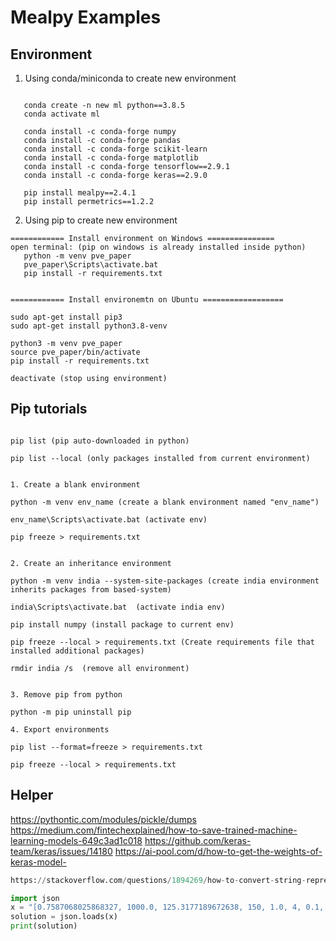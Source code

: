 # Mealpy Examples

## Environment

1. Using conda/miniconda to create new environment

```code

   conda create -n new ml python==3.8.5
   conda activate ml
   
   conda install -c conda-forge numpy
   conda install -c conda-forge pandas
   conda install -c conda-forge scikit-learn
   conda install -c conda-forge matplotlib
   conda install -c conda-forge tensorflow==2.9.1
   conda install -c conda-forge keras==2.9.0
   
   pip install mealpy==2.4.1
   pip install permetrics==1.2.2
```

2. Using pip to create new environment

```code 
============ Install environment on Windows ===============
open terminal: (pip on windows is already installed inside python)
   python -m venv pve_paper
   pve_paper\Scripts\activate.bat
   pip install -r requirements.txt
   
   
============ Install environemtn on Ubuntu ==================

sudo apt-get install pip3
sudo apt-get install python3.8-venv

python3 -m venv pve_paper 
source pve_paper/bin/activate
pip install -r requirements.txt

deactivate (stop using environment)

```


## Pip tutorials

```code 

pip list (pip auto-downloaded in python)

pip list --local (only packages installed from current environment)


1. Create a blank environment 

python -m venv env_name (create a blank environment named "env_name")

env_name\Scripts\activate.bat (activate env)

pip freeze > requirements.txt 


2. Create an inheritance environment 

python -m venv india --system-site-packages (create india environment inherits packages from based-system)

india\Scripts\activate.bat  (activate india env)

pip install numpy (install package to current env)

pip freeze --local > requirements.txt (Create requirements file that installed additional packages)

rmdir india /s 	(remove all environment)


3. Remove pip from python 

python -m pip uninstall pip

4. Export environments 

pip list --format=freeze > requirements.txt 

pip freeze --local > requirements.txt

```

## Helper

https://pythontic.com/modules/pickle/dumps
https://medium.com/fintechexplained/how-to-save-trained-machine-learning-models-649c3ad1c018
https://github.com/keras-team/keras/issues/14180
https://ai-pool.com/d/how-to-get-the-weights-of-keras-model-

```python 
https://stackoverflow.com/questions/1894269/how-to-convert-string-representation-of-list-to-a-list

import json 
x = "[0.7587068025868327, 1000.0, 125.3177189672638, 150, 1.0, 4, 0.1, 10.0]"
solution = json.loads(x)
print(solution)

```



